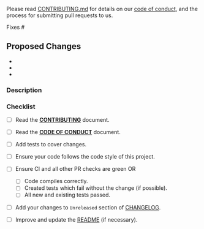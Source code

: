 <!--
**IMPORTANT: Please do not create a Pull Request without creating an issue first.**

*Any change needs to be discussed before proceeding. Failure to do so may result in the rejection of the pull request.*

Thank you for your pull request. Please provide a description above and review
the requirements below.

**BUG FIXES AND NEW FEATURES SHOULD INCLUDE TESTS.**

Contributors guide: ./CONTRIBUTING.md
Code of conduct: ./CODE_OF_CONDUCT.md
-->

Please read [CONTRIBUTING.md](CONTRIBUTING.md) for details on our [code of conduct](CODE_OF_CONDUCT.md), and the process for submitting pull requests to us.

Fixes #

## Proposed Changes
<!-- Please briefly list the changes you made here. -->

-
-
-

### Description

<!-- Please explain the changes you made here. -->

### Checklist

<!-- _Please make sure to review and check all of these items:_ -->

<!-- Remove items that do not apply. For completed items, change [ ] to [x]. -->

- [ ] Read the [**CONTRIBUTING**](CONTRIBUTING.md) document.
- [ ] Read the [**CODE OF CONDUCT**](CODE_OF_CONDUCT.md) document.
- [ ] Add tests to cover changes.
- [ ] Ensure your code follows the code style of this project.
- [ ] Ensure CI and all other PR checks are green OR
    - [ ] Code compiles correctly.
    - [ ] Created tests which fail without the change (if possible).
    - [ ] All new and existing tests passed.
- [ ] Add your changes to `Unreleased` section of [CHANGELOG](CHANGELOG.md).
- [ ] Improve and update the [README](README.md) (if necessary).

